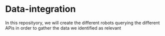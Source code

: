 # Data-integration
In this reposityory, we will create the different robots querying the different APis in order to gather the data we identified as relevant
